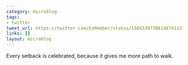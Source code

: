 ```yaml
---
category: microblog
tags:
- twitter
tweet_url: https://twitter.com/ExMember/status/1564339730614874113
links: []
layout: microblog
---
```

Every setback is celebrated, because it gives me more path to walk.
